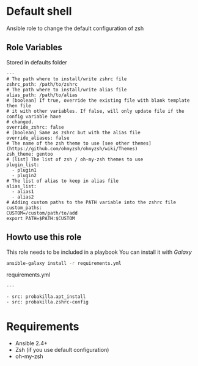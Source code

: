 # Default shell

Ansible role to change the default configuration of zsh

## Role Variables

Stored in defaults folder

```
---
# The path where to install/write zshrc file
zshrc_path: /path/to/zshrc
# The path where to install/write alias file
alias_path: /path/to/alias
# [boolean] If true, override the existing file with blank template then file
# it with other variables. If false, will only update file if the config variable have
# changed.
override_zshrc: false
# [boolean] Same as zshrc but with the alias file
override_aliases: false
# The name of the zsh theme to use [see other themes](https://github.com/ohmyzsh/ohmyzsh/wiki/Themes)
zsh_theme: gentoo
# [list] The list of zsh / oh-my-zsh themes to use
plugin_list:
  - plugin1
  - plugin2
# The list of alias to keep in alias file
alias_list:
  - alias1
  - alias2
# Adding custom paths to the PATH variable into the zshrc file
custom_paths:
CUSTOM=/custom/path/to/add
export PATH=$PATH:$CUSTOM
```

## Howto use this role

This role needs to be included in a playbook
You can install it with *Galaxy*

```bash
ansible-galaxy install -r requirements.yml
```

requirements.yml
```
---

- src: probakilla.apt_install
- src: probakilla.zshrc-config
```

# Requirements

- Ansible 2.4+
- Zsh (if you use default configuration)
- oh-my-zsh
